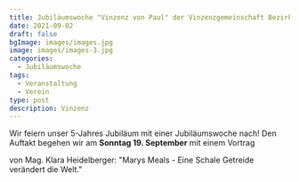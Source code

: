```yaml
---
title: Jubiläumswoche "Vinzenz von Paul" der Vinzenzgemeinschaft Bezirk Murau
date: 2021-09-02
draft: false
bgImage: images/images.jpg
image: images/images-3.jpg
categories:
  - Jubiläumswoche
tags:
  - Veranstaltung
  - Verein
type: post
description: Vinzenz
---
```

Wir feiern unser 5-Jahres Jubiläum mit einer Jubiläumswoche nach!
Den Auftakt begehen wir am **Sonntag 19. September** mit einem Vortrag 
<!--more-->
von Mag. Klara Heidelberger:
"Marys Meals - Eine Schale Getreide verändert die Welt."
 